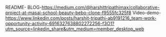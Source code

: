README-
BLOG-https://medium.com/@harshittripathimax/collaborative-project-at-masai-school-beauty-bebo-clone-f9555fc325f8
Video-demo-https://www.linkedin.com/posts/harshit-tripathi-ab9191216_team-work-opportunity-activity-6916327638802272256-f3O1?utm_source=linkedin_share&utm_medium=member_desktop_web
